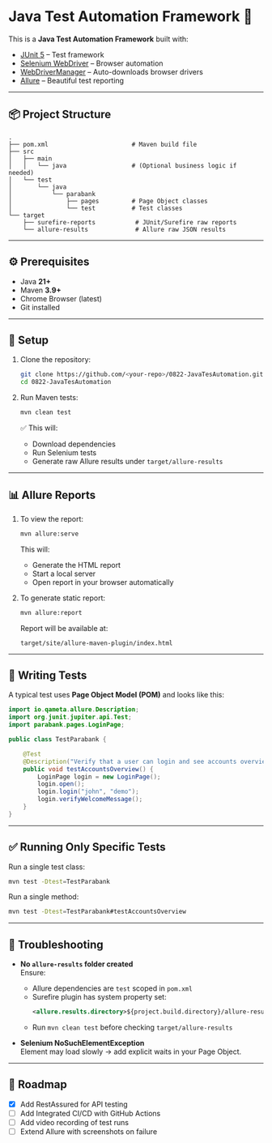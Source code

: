# Java Test Automation Framework 🚀

This is a **Java Test Automation Framework** built with:

- [JUnit 5](https://junit.org/junit5/) – Test framework
- [Selenium WebDriver](https://www.selenium.dev/) – Browser automation
- [WebDriverManager](https://github.com/bonigarcia/webdrivermanager) – Auto-downloads browser drivers
- [Allure](https://docs.qameta.io/allure/) – Beautiful test reporting

---

## 📦 Project Structure

```
.
├── pom.xml                       # Maven build file
├── src
│   ├── main
│   │   └── java                  # (Optional business logic if needed)
│   └── test
│       └── java
│           └── parabank
│               ├── pages         # Page Object classes
│               └── test          # Test classes
└── target
    ├── surefire-reports           # JUnit/Surefire raw reports
    └── allure-results             # Allure raw JSON results
```

---

## ⚙️ Prerequisites

- Java **21+**
- Maven **3.9+**
- Chrome Browser (latest)
- Git installed

---

## 🔧 Setup

1. Clone the repository:
   ```sh
   git clone https://github.com/<your-repo>/0822-JavaTesAutomation.git
   cd 0822-JavaTesAutomation
   ```

2. Run Maven tests:
   ```sh
   mvn clean test
   ```

   ✅ This will:
    - Download dependencies
    - Run Selenium tests
    - Generate raw Allure results under `target/allure-results`

---

## 📊 Allure Reports

1. To view the report:
   ```sh
   mvn allure:serve
   ```
   This will:
    - Generate the HTML report
    - Start a local server
    - Open report in your browser automatically

2. To generate static report:
   ```sh
   mvn allure:report
   ```
   Report will be available at:
   ```
   target/site/allure-maven-plugin/index.html
   ```

---

## 🧪 Writing Tests

A typical test uses **Page Object Model (POM)** and looks like this:

```java
import io.qameta.allure.Description;
import org.junit.jupiter.api.Test;
import parabank.pages.LoginPage;

public class TestParabank {

    @Test
    @Description("Verify that a user can login and see accounts overview")
    public void testAccountsOverview() {
        LoginPage login = new LoginPage();
        login.open();
        login.login("john", "demo");
        login.verifyWelcomeMessage();
    }
}
```

---

## ✅ Running Only Specific Tests

Run a single test class:
```sh
mvn test -Dtest=TestParabank
```

Run a single method:
```sh
mvn test -Dtest=TestParabank#testAccountsOverview
```

---

## 🐞 Troubleshooting

- **No `allure-results` folder created**  
  Ensure:
    - Allure dependencies are `test` scoped in `pom.xml`
    - Surefire plugin has system property set:
      ```xml
      <allure.results.directory>${project.build.directory}/allure-results</allure.results.directory>
      ```
    - Run `mvn clean test` before checking `target/allure-results`

- **Selenium NoSuchElementException**  
  Element may load slowly → add explicit waits in your Page Object.

---

## 📌 Roadmap

- [X] Add RestAssured for API testing
- [ ] Add Integrated CI/CD with GitHub Actions
- [ ] Add video recording of test runs
- [ ] Extend Allure with screenshots on failure
